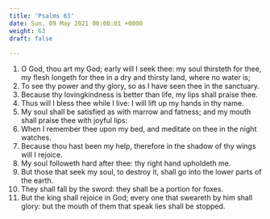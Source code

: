 ```yaml
---
title: 'Psalms 63'
date: Sun, 09 May 2021 00:00:01 +0000
weight: 63
draft: false
  
---
```


1. O God, thou art my God; early will I seek thee: my soul thirsteth for thee, my flesh longeth for thee in a dry and thirsty land, where no water is;
2. To see thy power and thy glory, so as I have seen thee in the sanctuary.
3. Because thy lovingkindness is better than life, my lips shall praise thee.
4. Thus will I bless thee while I live: I will lift up my hands in thy name.
5. My soul shall be satisfied as with marrow and fatness; and my mouth shall praise thee with joyful lips:
6. When I remember thee upon my bed, and meditate on thee in the night watches.
7. Because thou hast been my help, therefore in the shadow of thy wings will I rejoice.
8. My soul followeth hard after thee: thy right hand upholdeth me.
9. But those that seek my soul, to destroy it, shall go into the lower parts of the earth.
10. They shall fall by the sword: they shall be a portion for foxes.
11. But the king shall rejoice in God; every one that sweareth by him shall glory: but the mouth of them that speak lies shall be stopped.
